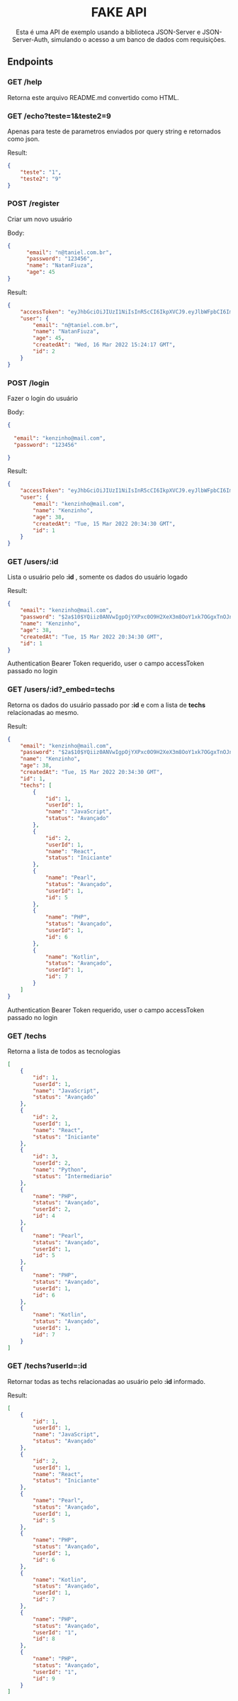 # 
<h1 align="center">
  FAKE API
</h1>

<p align = "center">
Esta é uma API de exemplo usando a biblioteca JSON-Server e JSON-Server-Auth, simulando o acesso a um banco de dados com requisições. 
</p>


## **Endpoints**


### **GET** /help

Retorna este arquivo README.md convertido como HTML.
### **GET** /echo?teste=1&teste2=9
Apenas para teste de parametros enviados por query string e retornados como json.

Result:

```json
{
	"teste": "1",
	"teste2": "9"
}
```
### **POST** /register

Criar um novo usuário

Body:

```json
{
      "email": "n@taniel.com.br",
      "password": "123456",
      "name": "NatanFiuza",
      "age": 45      
}
```

Result:

```json
{
	"accessToken": "eyJhbGciOiJIUzI1NiIsInR5cCI6IkpXVCJ9.eyJlbWFpbCI6Im5AdGFuaWVsLmNvbS5iciIsImlhdCI6MTY0NzQ0NDI1NywiZXhwIjoxNjQ3NDQ3ODU3LCJzdWIiOiIyIn0.Lx1fVZl1ot2Qhdx9OeGCFhE7hVQYs445vhZiKghAOYs",
	"user": {
		"email": "n@taniel.com.br",
		"name": "NatanFiuza",
		"age": 45,
		"createdAt": "Wed, 16 Mar 2022 15:24:17 GMT",
		"id": 2
	}
}
```

### POST /login

Fazer o login do usuário

Body:

```json
{
	
  "email": "kenzinho@mail.com",
  "password": "123456"

}
```

Result:

```json
{
	"accessToken": "eyJhbGciOiJIUzI1NiIsInR5cCI6IkpXVCJ9.eyJlbWFpbCI6ImtlbnppbmhvQG1haWwuY29tIiwiaWF0IjoxNjQ3NDQ0MzIzLCJleHAiOjE2NDc0NDc5MjMsInN1YiI6IjEifQ.pWMmKd-JtrUKNWW2C38tDbOTb7aNHdd-3VYOlt09pcE",
	"user": {
		"email": "kenzinho@mail.com",
		"name": "Kenzinho",
		"age": 38,
		"createdAt": "Tue, 15 Mar 2022 20:34:30 GMT",
		"id": 1
	}
}
```

### GET /users/:id

Lista o usuário pelo **:id** , somente os dados do usuário logado

Result:

```json
{
	"email": "kenzinho@mail.com",
	"password": "$2a$10$YQiiz0ANVwIgpOjYXPxc0O9H2XeX3m8OoY1xk7OGgxTnOJnsZU7FO",
	"name": "Kenzinho",
	"age": 38,
	"createdAt": "Tue, 15 Mar 2022 20:34:30 GMT",
	"id": 1
}

```

Authentication Bearer Token requerido, user o campo accessToken passado no login

### GET /users/:id?_embed=techs

Retorna os dados do usuário passado por **:id** e com a lista de **techs** relacionadas ao mesmo.

Result:

```json
{
	"email": "kenzinho@mail.com",
	"password": "$2a$10$YQiiz0ANVwIgpOjYXPxc0O9H2XeX3m8OoY1xk7OGgxTnOJnsZU7FO",
	"name": "Kenzinho",
	"age": 38,
	"createdAt": "Tue, 15 Mar 2022 20:34:30 GMT",
	"id": 1,
	"techs": [
		{
			"id": 1,
			"userId": 1,
			"name": "JavaScript",
			"status": "Avançado"
		},
		{
			"id": 2,
			"userId": 1,
			"name": "React",
			"status": "Iniciante"
		},
		{
			"name": "Pearl",
			"status": "Avançado",
			"userId": 1,
			"id": 5
		},
		{
			"name": "PHP",
			"status": "Avançado",
			"userId": 1,
			"id": 6
		},
		{
			"name": "Kotlin",
			"status": "Avançado",
			"userId": 1,
			"id": 7
		}
	]
}

```
Authentication Bearer Token requerido, user o campo accessToken passado no login

### GET /techs

Retorna a lista de todos as tecnologias

```json
[
	{
		"id": 1,
		"userId": 1,
		"name": "JavaScript",
		"status": "Avançado"
	},
	{
		"id": 2,
		"userId": 1,
		"name": "React",
		"status": "Iniciante"
	},
	{
		"id": 3,
		"userId": 2,
		"name": "Python",
		"status": "Intermediario"
	},
	{
		"name": "PHP",
		"status": "Avançado",
		"userId": 2,
		"id": 4
	},
	{
		"name": "Pearl",
		"status": "Avançado",
		"userId": 1,
		"id": 5
	},
	{
		"name": "PHP",
		"status": "Avançado",
		"userId": 1,
		"id": 6
	},
	{
		"name": "Kotlin",
		"status": "Avançado",
		"userId": 1,
		"id": 7
	}
]
```

### GET /techs?userId=:id

Retornar todas as techs relacionadas ao usuário pelo **:id** informado. 



Result:
```json
[
	{
		"id": 1,
		"userId": 1,
		"name": "JavaScript",
		"status": "Avançado"
	},
	{
		"id": 2,
		"userId": 1,
		"name": "React",
		"status": "Iniciante"
	},
	{
		"name": "Pearl",
		"status": "Avançado",
		"userId": 1,
		"id": 5
	},
	{
		"name": "PHP",
		"status": "Avançado",
		"userId": 1,
		"id": 6
	},
	{
		"name": "Kotlin",
		"status": "Avançado",
		"userId": 1,
		"id": 7
	},
	{
		"name": "PHP",
		"status": "Avançado",
		"userId": "1",
		"id": 8
	},
	{
		"name": "PHP",
		"status": "Avançado",
		"userId": "1",
		"id": 9
	}
]
```
